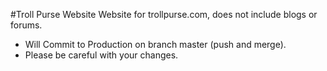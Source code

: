 #Troll Purse Website
Website for trollpurse.com, does not include blogs or forums.

* Will Commit to Production on branch master (push and merge).
* Please be careful with your changes.